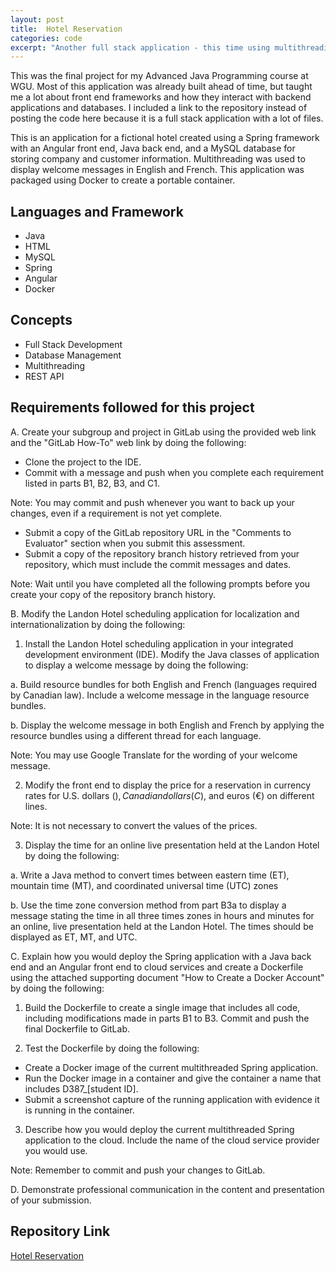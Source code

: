 ```yaml
---
layout: post
title:  Hotel Reservation
categories: code
excerpt: "Another full stack application - this time using multithreading" 
---
```

This was the final project for my Advanced Java Programming course at WGU. Most of this application was already built ahead of time, but taught me a lot about front end frameworks and how they interact with backend applications and databases. I included a link to the repository instead of posting the code here because it is a full stack application with a lot of files. 

This is an application for a fictional hotel created using a Spring framework with an Angular front end, Java back end, and a MySQL database for storing company and customer information. Multithreading was used to display welcome messages in English and French. This application was packaged using Docker to create a portable container.

<h2>Languages and Framework</h2>

- Java
- HTML
- MySQL
- Spring
- Angular
- Docker

<h2>Concepts</h2>

- Full Stack Development
- Database Management
- Multithreading
- REST API

<h2>Requirements followed for this project</h2>

A.  Create your subgroup and project in GitLab using the provided web link and the "GitLab How-To" web link by doing the following:

  - Clone the project to the IDE.
  - Commit with a message and push when you complete each requirement listed in parts B1, B2, B3, and C1.


Note: You may commit and push whenever you want to back up your changes, even if a requirement is not yet complete.

  - Submit a copy of the GitLab repository URL in the "Comments to Evaluator" section when you submit this assessment.
  - Submit a copy of the repository branch history retrieved from your repository, which must include the commit messages and dates.

Note: Wait until you have completed all the following prompts before you create your copy of the repository branch history.

B.  Modify the Landon Hotel scheduling application for localization and internationalization by doing the following:

  1.   Install the Landon Hotel scheduling application in your integrated development environment (IDE). Modify the Java classes of application to display a welcome message by doing the   following:

   a.  Build resource bundles for both English and French (languages required by Canadian law). Include a welcome message in the language resource bundles.
   
   b.  Display the welcome message in both English and French by applying the resource bundles using a different thread for each language.

Note: You may use Google Translate for the wording of your welcome message.

  2.  Modify the front end to display the price for a reservation in currency rates for U.S. dollars ($), Canadian dollars (C$), and euros (€) on different lines.

Note: It is not necessary to convert the values of the prices.

  3.  Display the time for an online live presentation held at the Landon Hotel by doing the following:

   a.  Write a Java method to convert times between eastern time (ET), mountain time (MT), and coordinated universal time (UTC) zones
   
   b.  Use the time zone conversion method from part B3a to display a message stating the time in all three times zones in hours and minutes for an online, live presentation held at the     Landon Hotel. The times should be displayed as ET, MT, and UTC.

C.  Explain how you would deploy the Spring application with a Java back end and an Angular front end to cloud services and create a Dockerfile using the attached supporting document "How to Create a Docker Account" by doing the following:

  1.  Build the Dockerfile to create a single image that includes all code, including modifications made in parts B1 to B3. Commit and push the final Dockerfile to GitLab.

  2.  Test the Dockerfile by doing the following:

   - Create a Docker image of the current multithreaded Spring application.
   - Run the Docker image in a container and give the container a name that includes D387_[student ID].
   - Submit a screenshot capture of the running application with evidence it is running in the container.

  3.  Describe how you would deploy the current multithreaded Spring application to the cloud. Include the name of the cloud service provider you would use.

Note: Remember to commit and push your changes to GitLab.

D.  Demonstrate professional communication in the content and presentation of your submission.

<h2>Repository Link</h2>

<a href="https://github.com/tlkroll/HotelReservation" target="_blank">Hotel Reservation</a>